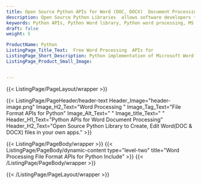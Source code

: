 ```yaml
---
title: Open Source Python APIs for Word (DOC, DOCX)  Document Processing
description: Open Source Python Libraries  allows software developers to create, edit, manipulate and convert Word(DOC & DOCX) files inside Python applications.
keywords: Python APIs, Python Word library, Python word processing, MS Word processing, create word documents,, edit word files, manipulate MS Word,  convert Word files,  DOC python API, DOCX  python API
draft: false
weight: 5

ProductName: Python
ListingPage_Title_Text:  Free Word Processing  APIs for
ListingPage_Short_Description: Python implementation of Microsoft Word (DOCX) file formats. Create, read, convert & modify Microsoft Word DOCX documents from your own Python applications.
ListingPage_Product_Small_Image: 


---
```


{{< ListingPage/PageLayout/wrapper >}}

{{< ListingPage/PageHeader/header-text
Header_Image="header-image.png"
Image_H2_Text="Word Processing "
Image_Tag_Text="File Format APIs for Python"
Image_Alt_Text=" "
Image_title_Text=" "
Header_H1_Text="Python APIs for Word Document Processing"
Header_H2_Text="Open Source Python Library to Create, Edit Word(DOC & DOCX) files in your own apps." >}}

{{< ListingPage/PageBody/wrapper >}}
{{< ListingPage/PageBody/dynamic-content type="level-two" title="Word Processing File Format APIs for Python Include" >}}
{{< /ListingPage/PageBody/wrapper >}}

{{< /ListingPage/PageLayout/wrapper >}}